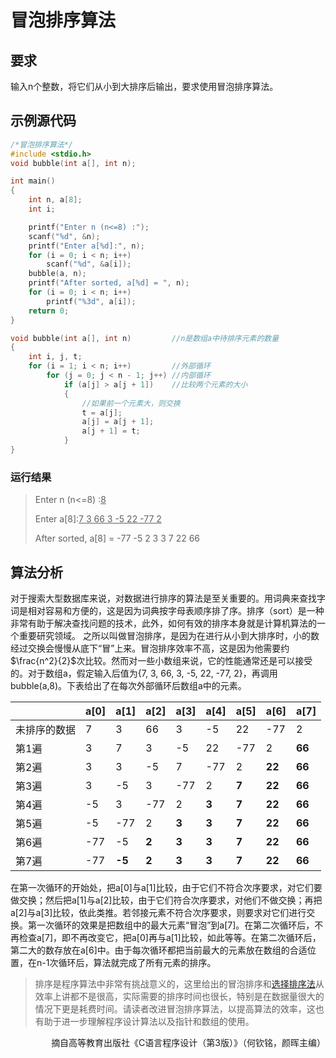# 冒泡排序算法

## 要求

输入n个整数，将它们从小到大排序后输出，要求使用冒泡排序算法。

<!-- more -->

## 示例源代码

```c
/*冒泡排序算法*/
#include <stdio.h>
void bubble(int a[], int n);

int main()
{
	int n, a[8];
	int i;

	printf("Enter n (n<=8) :");
	scanf("%d", &n);
	printf("Enter a[%d]:", n);
	for (i = 0; i < n; i++)
		scanf("%d", &a[i]);
	bubble(a, n);
	printf("After sorted, a[%d] = ", n);
	for (i = 0; i < n; i++)
		printf("%3d", a[i]);
	return 0;
}

void bubble(int a[], int n) 		//n是数组a中待排序元素的数量
{
	int i, j, t;
	for (i = 1; i < n; i++)			//外部循环
		for (j = 0; j < n - 1; j++) //内部循环
			if (a[j] > a[j + 1])	//比较两个元素的大小
			{
				//如果前一个元素大，则交换
				t = a[j];
				a[j] = a[j + 1];
				a[j + 1] = t;
			}
}
```

### 运行结果

> Enter n (n<=8) :<u>8</u>
>
> Enter a[8]:<u>7 3 66 3 -5 22 -77 2</u>
>
> After sorted, a[8] = -77 -5 2 3 3 7 22 66

## 算法分析

对于搜索大型数据库来说，对数据进行排序的算法是至关重要的。用词典来查找字词是相对容易和方便的，这是因为词典按字母表顺序排了序。排序（sort）是一种非常有助于解决查找问题的技术，此外，如何有效的排序本身就是计算机算法的一个重要研究领域。
之所以叫做冒泡排序，是因为在进行从小到大排序时，小的数经过交换会慢慢从底下“冒”上来。冒泡排序效率不高，这是因为他需要约$\frac{n^2}{2}$次比较。然而对一些小数组来说，它的性能通常还是可以接受的。对于数组a，假定输入后值为{7, 3, 66, 3, -5, 22, -77, 2}，再调用bubble(a,8)。下表给出了在每次外部循环后数组a中的元素。

|              | a[0] | a[1]   | a[2]  | a[3]  | a[4]  | a[5]  | a[6]   | a[7]   |
| ------------ | ---- | ------ | ----- | ----- | ----- | ----- | ------ | ------ |
| 未排序的数据 | 7    | 3      | 66    | 3     | -5    | 22    | -77    | 2      |
| 第1遍        | 3    | 7      | 3     | -5    | 22    | -77   | 2      | **66** |
| 第2遍        | 3    | 3      | -5    | 7     | -77   | 2     | **22** | **66** |
| 第3遍        | 3    | -5     | 3     | -77   | 2     | **7** | **22** | **66** |
| 第4遍        | -5   | 3      | -77   | 2     | **3** | **7** | **22** | **66** |
| 第5遍        | -5   | -77    | 2     | **3** | **3** | **7** | **22** | **66** |
| 第6遍        | -77  | -5     | **2** | **3** | **3** | **7** | **22** | **66** |
| 第7遍        | -77  | **-5** | **2** | **3** | **3** | **7** | **22** | **66** |

在第一次循环的开始处，把a[0]与a[1]比较，由于它们不符合次序要求，对它们要做交换；然后把a[1]与a[2]比较，由于它们符合次序要求，对他们不做交换；再把a[2]与a[3]比较，依此类推。若邻接元素不符合次序要求，则要求对它们进行交换。第一次循环的效果是把数组中的最大元素“冒泡”到a[7]。在第二次循环后，不再检查a[7]，即不再改变它，把a[0]再与a[1]比较，如此等等。在第二次循环后，第二大的数存放在a[6]中。由于每次循环都把当前最大的元素放在数组的合适位置，在n-1次循环后，算法就完成了所有元素的排序。

> 排序是程序算法中非常有挑战意义的，这里给出的冒泡排序和[选择排序法](https://www.xxdiandeng.cn/2020/06/25/%E9%80%89%E6%8B%A9%E6%8E%92%E5%BA%8F/)从效率上讲都不是很高，实际需要的排序时间也很长，特别是在数据量很大的情况下更是耗费时间。请读者改进冒泡排序算法，以提高算法的效率，这也有助于进一步理解程序设计算法以及指针和数组的使用。



<p align="right">摘自高等教育出版社《C语言程序设计（第3版）》（何钦铭，颜晖主编）</p>

